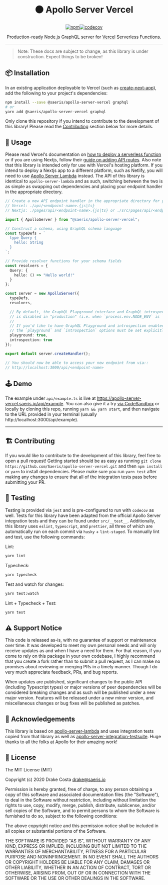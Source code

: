 <h1 align="center" style="display: block; text-align: center;">⚫ Apollo Server Vercel</h1>
<p align="center"><a href="https://www.npmjs.org/package/@saeris/apollo-server-vercel"><img src="https://img.shields.io/npm/v/@saeris/apollo-server-vercel.svg?style=flat" alt="npm"></a><a href="https://codecov.io/gh/Saeris/apollo-server-vercel"><img src="https://codecov.io/gh/Saeris/apollo-server-vercel/branch/master/graph/badge.svg" alt="codecov"/></a></p>
<p align="center">Production-ready Node.js GraphQL server for <a href="https://vercel.com/">Vercel</a> Serverless Functions</a>.</p>

---

> Note: These docs are subject to change, as this library is under construction. Expect things to be broken!

## 📦 Installation

In an existing application deployable to Vercel (such as [create-next-app](https://nextjs.org/blog/create-next-app)), add the following to your project's dependencies:

```bash
npm install --save @saeris/apollo-server-vercel graphql
# or
yarn add @saeris/apollo-server-vercel graphql
```

Only clone this repository if you intend to contribute to the development of this library! Please read the [Contributing](#%EF%B8%8F-contributing) section below for more details.

## 🔧 Usage

Please read Vercel's documentation on [how to deploy a serverless function](https://vercel.com/docs/serverless-functions/introduction) or if you are using Nextjs, follow their [guide on adding API routes](https://nextjs.org/docs/api-routes/introduction). Also note that this library is intended only for use with Vercel's hosting platform. If you intend to deploy a Nextjs app to a different platform, such as Netlify, you will need to use [Apollo Server Lambda](https://www.apollographql.com/docs/apollo-server/deployment/netlify/) instead. The API of this library is identical to `apollo-server-lambda` and as such, switching between the two is as simple as swapping out dependencies and placing your endpoint handler in the appropriate directory.

```typescript
// Create a new API endpoint handler in the appropriate directory for your project:
// Vercel: ./api/<endpoint-name>.{js|ts}
// Nextjs: ./pages/api/<endpoint-name>.{js|ts} or ./src/pages/api/<endpoint-name>.{js|ts}

import { ApolloServer } from "@saeris/apollo-server-vercel";

// Construct a schema, using GraphQL schema language
const typeDefs = `
  type Query {
    hello: String
  }
`;

// Provide resolver functions for your schema fields
const resolvers = {
  Query: {
    hello: () => "Hello world!"
  }
};

const server = new ApolloServer({
  typeDefs,
  resolvers,

  // By default, the GraphQL Playground interface and GraphQL introspection
  // is disabled in "production" (i.e. when `process.env.NODE_ENV` is `production`).
  //
  // If you'd like to have GraphQL Playground and introspection enabled in production,
  // the `playground` and `introspection` options must be set explicitly to `true`.
  playground: true,
  introspection: true
});

export default server.createHandler();

// You should now be able to access your new endpoint from via::
// http://localhost:3000/api/<endpoint-name>
```

## 🕹️ Demo

The example under `api/example.ts` is live at https://apollo-server-vercel.saeris.io/api/example. You can also give it a try [via CodeSandbox](https://codesandbox.io/s/apollo-server-vercel-demo-oumls?file=/pages/api/demo.ts) or locally by cloning this repo, running `yarn && yarn start`, and then navigate to the URL provided in your terminal (usually http://localhost:3000/api/example).

---

## 🏗️ Contributing

If you would like to contribute to the development of this library, feel free to open a pull request! Getting started should be as easy as running `git clone https://github.com/Saeris/apollo-server-vercel.git` and then `npm install` or `yarn` to install dependencies. Please make sure you run `yarn test` after making any changes to ensure that all of the integration tests pass before submitting your PR.

## 🧪 Testing

Testing is provided via `jest` and is pre-configured to run with `codecov` as well. Tests for this library have been adapted from the official Apollo Server integration tests and they can be found under `src/__test__`. Additionally, this library uses `eslint`, `typescript`, and `prettier`, all three of which are automatically run on each commit via `husky` + `lint-staged`. To manually lint and test, use the following commands:

Lint:

```bash
yarn lint
```

Typecheck:

```bash
yarn typecheck
```

Test and watch for changes:

```bash
yarn test:watch
```

Lint + Typecheck + Test:

```bash
yarn test
```

## ⚠️ Support Notice

This code is released as-is, with no guarantee of support or maintenance over time. It was developed to meet my own personal needs and will only receive updates as and when I have a need for them. For that reason, if you come to rely on this package in your own codebase, I highly recommend that you create a fork rather than to submit a pull request, as I can make no promises about reviewing or merging PRs in a timely manner. Though I do very much appreciate feedback, PRs, and bug reports.

When updates are published, significant changes to the public API (including Typescript types) or major versions of peer dependencies will be considered breaking changes and as such will be published under a new major version. Features will be released under a new minor version, and miscellaneous changes or bug fixes will be published as patches.

## 📣 Acknowledgements

This library is based on [apollo-server-lambda](https://github.com/apollographql/apollo-server/tree/main/packages/apollo-server-lambda) and uses integration tests copied from that library as well as [apollo-server-integration-testsuite](https://github.com/apollographql/apollo-server/tree/main/packages/apollo-server-integration-testsuite). Huge thanks to all the folks at Apollo for their amazing work!

## 🥂 License

The MIT License (MIT)

Copyright (c) 2020 Drake Costa drake@saeris.io

Permission is hereby granted, free of charge, to any person obtaining a copy of this software and associated documentation files (the "Software"), to deal in the Software without restriction, including without limitation the rights to use, copy, modify, merge, publish, distribute, sublicense, and/or sell copies of the Software, and to permit persons to whom the Software is furnished to do so, subject to the following conditions:

The above copyright notice and this permission notice shall be included in all copies or substantial portions of the Software.

THE SOFTWARE IS PROVIDED "AS IS", WITHOUT WARRANTY OF ANY KIND, EXPRESS OR IMPLIED, INCLUDING BUT NOT LIMITED TO THE WARRANTIES OF MERCHANTABILITY, FITNESS FOR A PARTICULAR PURPOSE AND NONINFRINGEMENT. IN NO EVENT SHALL THE AUTHORS OR COPYRIGHT HOLDERS BE LIABLE FOR ANY CLAIM, DAMAGES OR OTHER LIABILITY, WHETHER IN AN ACTION OF CONTRACT, TORT OR OTHERWISE, ARISING FROM, OUT OF OR IN CONNECTION WITH THE SOFTWARE OR THE USE OR OTHER DEALINGS IN THE SOFTWARE.